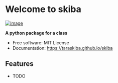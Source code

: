 # Welcome to skiba


[![image](https://img.shields.io/pypi/v/skiba.svg)](https://pypi.python.org/pypi/skiba)


**A python package for a class**



-   Free software: MIT License
-   Documentation: <https://taraskiba.github.io/skiba>


## Features

-   TODO
